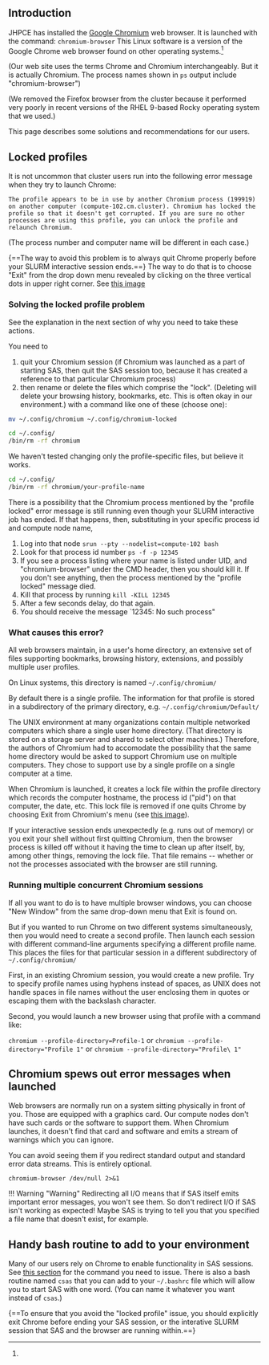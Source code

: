 ## Introduction
JHPCE has installed the [Google
Chromium](https://www.chromium.org/chromium-projects/) web browser. It is launched with the command: `chromium-browser` This Linux
software is a version of the Google Chrome web browser found on other operating systems.[^1]
[^1]:
(Our web site uses the terms Chrome and Chromium interchangeably. But it is
actually Chromium. The process names shown in `ps` output include "chromium-browser")

(We removed the Firefox browser from the cluster because it performed very poorly
in  recent versions of the RHEL 9-based Rocky operating system that we used.)

This page describes some solutions and recommendations for our users.

## Locked profiles
It is not uncommon that cluster users run into the following error message when they try
to launch Chrome:

```
The profile appears to be in use by another Chromium process (199919)
on another computer (compute-102.cm.cluster). Chromium has locked the
profile so that it doesn't get corrupted. If you are sure no other 
processes are using this profile, you can unlock the profile and
relaunch Chromium.
```
(The process number and computer name will be different in each case.)

{==The way to avoid this problem is to always quit Chrome properly before your
SLURM interactive session ends.==} The way to do that is to choose "Exit" from the drop down menu revealed by clicking on the three vertical dots in upper right corner. See [this image](../images/exiting-chromium-browser.png)

### Solving the locked profile problem

See the explanation in the next section of why you need to take these actions.

You need to 
1. quit your Chromium session (if Chromium was launched as a part of starting
SAS, then quit the SAS session too, because it has created a reference to that
particular Chromium process)
2. then rename or delete the files which comprise the "lock". (Deleting will
delete your browsing history, bookmarks, etc. This is often okay in our environment.)
with a command like one of these (choose one):

```bash
mv ~/.config/chromium ~/.config/chromium-locked
```

```bash
cd ~/.config/
/bin/rm -rf chromium
```
We haven't tested changing only the profile-specific files, but believe it
works.

```bash
cd ~/.config/
/bin/rm -rf chromium/your-profile-name
```

There is a possibility that the Chromium process mentioned by the "profile
locked" error message is still running even though your SLURM interactive job
has ended. If that happens, then, substituting in your specific process id and 
compute node name, 

1. Log into that node `srun --pty --nodelist=compute-102 bash`
2. Look for that process id number `ps -f -p 12345`
3. If you see a process listing where your name is listed under UID, and
"chromium-browser" under the CMD header, then you should kill it. If you don't
see anything, then the process mentioned by the "profile locked" message died.
4. Kill that process by running `kill -KILL 12345`
5. After a few seconds delay, do that again.
6. You should receive the message `12345: No such process"

### What causes this error?

All web browsers maintain, in a user's home directory, an extensive set of files
supporting bookmarks, browsing history, extensions, and possibly multiple user profiles.

On Linux systems, this directory is named `~/.config/chromium/`

By default there is a single profile. The information for that profile is stored
in a subdirectory of the primary directory, e.g. `~/.config/chromium/Default/`

The UNIX environment at many organizations contain multiple networked computers 
which share a single user home directory. (That directory is stored on a storage
server and shared to select other machines.) Therefore, the authors of
Chromium had to accomodate the possibility that the same home directory would
be asked to support Chromium use on multiple computers. They chose to support
use by a single profile on a single computer at a time. 

When Chromium is launched, it creates a lock file within the profile directory
which records the computer hostname, the process id ("pid") on that computer,
the date, etc. This lock file is removed if one quits Chrome by choosing Exit
from Chromium's menu (see [this image](../images/exiting-chromium-browser.png)).

If your interactive session ends unexpectedly (e.g. runs out of memory) or you 
exit your shell without first quitting Chromium, then the browser process is 
killed off without it having the time to clean up after itself, by, among other
things, removing the lock file. That file remains -- whether or not the processes
associated with the browser are still running.

### Running multiple concurrent Chromium sessions

If all you want to do is to have multiple browser windows, you can choose "New Window" from the same drop-down menu that Exit is found on.

But if you wanted to run Chrome on two different systems simultaneously, then you would need to create a second profile.  Then launch each session with different command-line
arguments specifying a different profile name. This places the files for that particular
session in a different subdirectory of `~/.config/chromium/`

First, in an existing Chromium session, you would create a new profile. Try to
specify profile names using hyphens instead of spaces, as UNIX does not handle
spaces in file names without the user enclosing them in quotes or escaping them
with the backslash character.

Second, you would launch a new browser using that profile with a command like:

`chromium --profile-directory=Profile-1`
or
`chromium --profile-directory="Profile 1"`
or
`chromium --profile-directory="Profile\ 1"`


## Chromium spews out error messages when launched

Web browsers are normally run on a system sitting physically in front of you.
Those are equipped with a graphics card. Our compute nodes don't have such cards or the software to support them.
When Chromium launches, it doesn't find that card and software and emits a
stream of warnings which you can ignore.

You can avoid seeing them if you redirect standard output and standard error
data streams. This is entirely optional.

`chromium-browser /dev/null 2>&1`

!!! Warning "Warning"
    Redirecting all I/O means that if SAS itself emits important error messages, you won't see them. So don't redirect I/O if SAS isn't working as expected! Maybe SAS is trying to tell you that you specified a file name that doesn't exist, for example.

## Handy bash routine to add to your environment

Many of our users rely on Chrome to enable functionality in SAS sessions. See [this section](https://jhpce.jhu.edu/sw/sas/#with-browser-support) for the command you need to issue. There is also a bash routine named `csas` that you can add to your `~/.bashrc` file which will allow you to start SAS with one word. (You can name it whatever you want instead of `csas`.)

{==To ensure that you avoid the "locked profile" issue, you should explicitly exit Chrome before ending your SAS session, or the interative SLURM session that SAS and the browser are running within.==}

